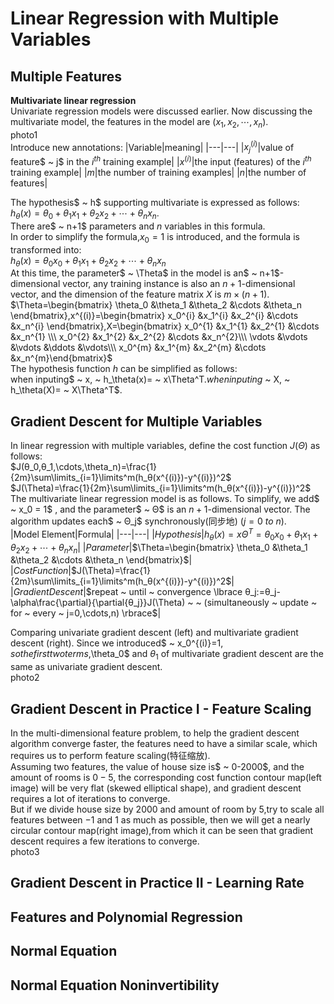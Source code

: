 # Linear Regression with Multiple Variables
## Multiple Features
**Multivariate linear regression**  
Univariate regression models were discussed earlier. Now discussing the multivariate model, the features in the model are $(x_1,x_2,\cdots,x_n)$.  
photo1  
Introduce new annotations:
|Variable|meaning|
|---|---|
|$x_{j}^{(i)}$|value of feature$ ~ j$ in the $i^{th}$ training example|
|$x^{(i)}$|the input (features) of the $i^{th}$ training example|
|$m$|the number of training examples|
|$n$|the number of features|

The hypothesis$ ~ h$ supporting multivariate is expressed as follows:  
$h_\theta(x)=\theta_0+\theta_1x_1+\theta_2x_2+\cdots+\theta_nx_n$.  
There are$ ~ n+1$ parameters and $n$ variables in this formula.  
In order to simplify the formula,$x_0=1$ is introduced, and the formula is transformed into:  
$h_\theta(x)=\theta_0x_0+\theta_1x_1+\theta_2x_2+\cdots+\theta_nx_n$  
At this time, the parameter$ ~ \Theta$ in the model is an$ ~ n+1$-dimensional vector, any training instance is also an $n+1$-dimensional vector, and the dimension of the feature matrix $X$ is $m\times(n+1)$.  
$\Theta=\begin{bmatrix} \theta_0 &\theta_1 &\theta_2 &\cdots &\theta_n \end{bmatrix},x^{(i)}=\begin{bmatrix} x_0^{i} &x_1^{i} &x_2^{i} &\cdots &x_n^{i}  \end{bmatrix},X=\begin{bmatrix} x_0^{1} &x_1^{1} &x_2^{1} &\cdots &x_n^{1} \\\ x_0^{2} &x_1^{2} &x_2^{2} &\cdots &x_n^{2}\\\ \vdots &\vdots &\vdots &\ddots &\vdots\\\ x_0^{m} &x_1^{m} &x_2^{m} &\cdots &x_n^{m}\end{bmatrix}$  
The hypothesis function $h$ can be simplified as follows:  
when inputing$ ~ x$,$ ~ h_\theta(x)= ~ x\Theta^T$.  
when inputing$ ~ X$,$ ~ h_\theta(X)= ~ X\Theta^T$.
## Gradient Descent for Multiple Variables
In linear regression with multiple variables, define the cost function $J(Θ)$ as follows:  
$J(θ_0,θ_1,\cdots,\theta_n)=\frac{1}{2m}\sum\limits_{i=1}\limits^m(h_θ(x^{(i)})-y^{(i)})^2$  
$J(\Theta)=\frac{1}{2m}\sum\limits_{i=1}\limits^m(h_θ(x^{(i)})-y^{(i)})^2$   
The multivariate linear regression model is as follows.  To simplify, we add$ ~ x_0 = 1$ , and the parameter$ ~ Θ$ is an$~ n+1$-dimensional vector. The algorithm updates each$ ~ Θ_j$ synchronously(同步地) $(j = 0 ~ to ~ n)$.  
|Model Element|Formula|
|---|---|
|$Hypothesis$|$h_\theta(x)=x\Theta^T=\theta_0x_0+\theta_1x_1+\theta_2x_2+\cdots+\theta_nx_n$|
|$Parameter$|$\Theta=\begin{bmatrix} \theta_0 &\theta_1 &\theta_2 &\cdots &\theta_n \end{bmatrix}$|
|$Cost Function$|$J(\Theta)=\frac{1}{2m}\sum\limits_{i=1}\limits^m(h_θ(x^{(i)})-y^{(i)})^2$|
|$Gradient Descent$|$repeat ~ until ~ convergence \lbrace θ_j:=θ_j-\alpha\frac{\partial}{\partial{θ_j}}J(\Theta) ~ ~ (simultaneously ~ update ~ for ~ every ~ j=0,\cdots,n) \rbrace$|

Comparing univariate gradient descent (left) and multivariate gradient descent (right). Since we introduced$ ~ x_0^{(i)}=1$,so the first two terms,$\theta_0$ and $\theta_1$ of multivariate gradient descent are the same as univariate gradient descent.  
photo2  
## Gradient Descent in Practice I - Feature Scaling
In the multi-dimensional feature problem, to help the gradient descent algorithm converge faster, the features need to have a similar scale, which requires us to perform feature scaling(特征缩放).  
Assuming two features, the value of house size is$ ~ 0-2000$, and the amount of rooms is $0-5$, the corresponding cost function contour map(left image) will be very flat (skewed elliptical shape), and gradient descent requires a lot of iterations to converge.  
But if we divide house size by 2000 and amount of room by 5,try to scale all features between $-1$ and $1$ as much as possible, then we will get a nearly circular contour map(right image),from which it can be seen that gradient descent requires a few iterations to converge.  
photo3
## Gradient Descent in Practice II - Learning Rate

## Features and Polynomial Regression
## Normal Equation
## Normal Equation Noninvertibility

